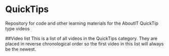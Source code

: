 # QuickTips
Repository for code and other learning materials for the AboutIT QuickTip type videos <br />

##Video list
This is a list of all videos in the QuickTips category. They are placed in reverse chronological order so the first video in this list will always be the newest. <br />

